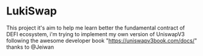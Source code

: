 # LukiSwap
This project it's aim to help me learn better the fundamental contract of DEFI ecosystem, i'm trying to implement my own version of UniswapV3 following the awesome developer book "https://uniswapv3book.com/docs/" thanks to @Jeiwan
